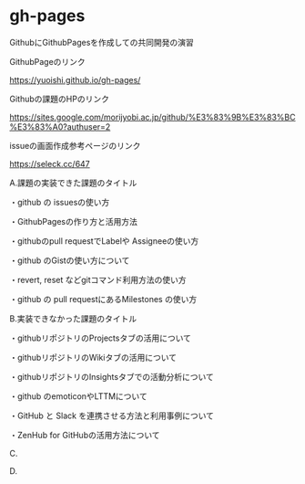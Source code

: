 # gh-pages
GithubにGithubPagesを作成しての共同開発の演習

GithubPageのリンク

https://yuoishi.github.io/gh-pages/

Githubの課題のHPのリンク

https://sites.google.com/morijyobi.ac.jp/github/%E3%83%9B%E3%83%BC%E3%83%A0?authuser=2

issueの画面作成参考ページのリンク

https://seleck.cc/647

A.課題の実装できた課題のタイトル

・github の issuesの使い方

・GithubPagesの作り方と活用方法

・githubのpull requestでLabelや Assigneeの使い方

・github のGistの使い方について

・revert, reset などgitコマンド利用方法の使い方

・github の pull requestにあるMilestones の使い方 

B.実装できなかった課題のタイトル

・githubリポジトリのProjectsタブの活用について

・githubリポジトリのWikiタブの活用について

・githubリポジトリのInsightsタブでの活動分析について

・github のemoticonやLTTMについて

・GitHub と Slack を連携させる方法と利用事例について

・ZenHub for GitHubの活用方法について

C.

D.
